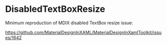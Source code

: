 # DisabledTextBoxResize
Minimum reproduction of MDIX disabled TextBox resize issue:

https://github.com/MaterialDesignInXAML/MaterialDesignInXamlToolkit/issues/1642
